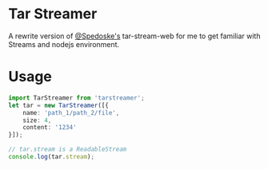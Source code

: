 # Tar Streamer
A rewrite version of [@Spedoske's](https://github.com/Spedoske) tar-stream-web for me to get familiar with Streams and nodejs environment.

# Usage
```typescript
import TarStreamer from 'tarstreamer';
let tar = new TarStreamer([{
    name: 'path_1/path_2/file',
    size: 4,
    content: '1234'
}]);

// tar.stream is a ReadableStream
console.log(tar.stream);
```